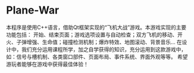 # Plane-War
本程序是使用C++语言，借助Qt框架实现的“飞机大战”游戏。本游戏实现的主要功能包括：
开始、结束页面；游戏选项设置与自动检查；双方飞机的移动、开火、子弹增强、生命值；碰撞检测机制；爆炸特效、地图滚动、背景音乐…
在设计中，我们充分运用课程所学，加之自学获得的知识，充分运用到这款游戏中，如：信号与槽机制、各类窗口部件、页面布局、事件系统、界面外观等等。
希望游玩者能够在游戏中获得最佳体验！
